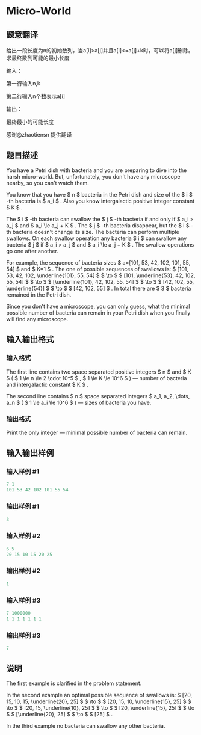 # Micro-World

## 题意翻译

给出一段长度为n的初始数列，当a[i]>a[j]并且a[i]<=a[j]+k时，可以将a[j]删除。求最终数列可能的最小长度

输入：

第一行输入n,k

第二行输入n个数表示a[i]

输出：

最终最小的可能长度

感谢@zhaotiensn 提供翻译

## 题目描述

You have a Petri dish with bacteria and you are preparing to dive into the harsh micro-world. But, unfortunately, you don't have any microscope nearby, so you can't watch them.

You know that you have $ n $ bacteria in the Petri dish and size of the $ i $ -th bacteria is $ a_i $ . Also you know intergalactic positive integer constant $ K $ .

The $ i $ -th bacteria can swallow the $ j $ -th bacteria if and only if $ a_i > a_j $ and $ a_i \le a_j + K $ . The $ j $ -th bacteria disappear, but the $ i $ -th bacteria doesn't change its size. The bacteria can perform multiple swallows. On each swallow operation any bacteria $ i $ can swallow any bacteria $ j $ if $ a_i > a_j $ and $ a_i \le a_j + K $ . The swallow operations go one after another.

For example, the sequence of bacteria sizes $ a=[101, 53, 42, 102, 101, 55, 54] $ and $ K=1 $ . The one of possible sequences of swallows is: $ [101, 53, 42, 102, \underline{101}, 55, 54] $ $ \to $ $ [101, \underline{53}, 42, 102, 55, 54] $ $ \to $ $ [\underline{101}, 42, 102, 55, 54] $ $ \to $ $ [42, 102, 55, \underline{54}] $ $ \to $ $ [42, 102, 55] $ . In total there are $ 3 $ bacteria remained in the Petri dish.

Since you don't have a microscope, you can only guess, what the minimal possible number of bacteria can remain in your Petri dish when you finally will find any microscope.

## 输入输出格式

### 输入格式

The first line contains two space separated positive integers $ n $ and $ K $ ( $ 1 \le n \le 2 \cdot 10^5 $ , $ 1 \le K \le 10^6 $ ) — number of bacteria and intergalactic constant $ K $ .

The second line contains $ n $ space separated integers $ a_1, a_2, \dots, a_n $ ( $ 1 \le a_i \le 10^6 $ ) — sizes of bacteria you have.

### 输出格式

Print the only integer — minimal possible number of bacteria can remain.

## 输入输出样例

### 输入样例 #1

```cpp
7 1
101 53 42 102 101 55 54

```
### 输出样例 #1

```cpp
3

```
### 输入样例 #2

```cpp
6 5
20 15 10 15 20 25

```
### 输出样例 #2

```cpp
1

```
### 输入样例 #3

```cpp
7 1000000
1 1 1 1 1 1 1

```
### 输出样例 #3

```cpp
7

```
## 说明

The first example is clarified in the problem statement.

In the second example an optimal possible sequence of swallows is: $ [20, 15, 10, 15, \underline{20}, 25] $ $ \to $ $ [20, 15, 10, \underline{15}, 25] $ $ \to $ $ [20, 15, \underline{10}, 25] $ $ \to $ $ [20, \underline{15}, 25] $ $ \to $ $ [\underline{20}, 25] $ $ \to $ $ [25] $ .

In the third example no bacteria can swallow any other bacteria.

